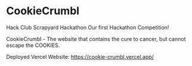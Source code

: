 # CookieCrumbl
Hack Club Scrapyard Hackathon
Our first Hackathon Competition!

CookieCrumbl - The website that contains the cure to cancer, but cannot escape the COOKIES.

Deployed Vercel Website: https://cookie-crumbl.vercel.app/ 
